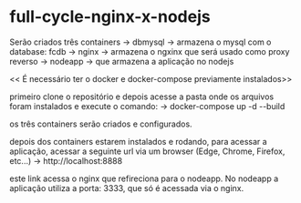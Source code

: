 # full-cycle-nginx-x-nodejs

Serão criados três containers
-> dbmysql -> armazena o mysql com o database: fcdb
-> nginx -> armazena o ngxinx que será usado como proxy reverso
-> nodeapp -> que armazena a aplicação no nodejs

<< É necessário ter o docker e docker-compose previamente instalados>>

primeiro clone o repositório e depois acesse a pasta onde os arquivos foram instalados e execute o comando:
-> docker-compose up -d --build

os três containers serão criados e configurados.

depois dos containers estarem instalados e rodando, 
para acessar a aplicação, acessar a seguinte url via um browser (Edge, Chrome, Firefox, etc...)
-> http://localhost:8888

este link acessa o nginx que refireciona para o nodeapp. No nodeapp a aplicação utiliza a porta: 3333, que só é 
acessada via o nginx.